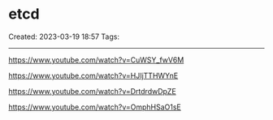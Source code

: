 # etcd
Created: 2023-03-19 18:57
Tags: 
____
https://www.youtube.com/watch?v=CuWSY_fwV6M

https://www.youtube.com/watch?v=HJIjTTHWYnE

https://www.youtube.com/watch?v=DrtdrdwDpZE

https://www.youtube.com/watch?v=OmphHSaO1sE
